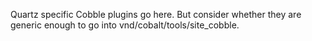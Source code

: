 Quartz specific Cobble plugins go here. But consider whether they are generic enough to go into
vnd/cobalt/tools/site_cobble.
